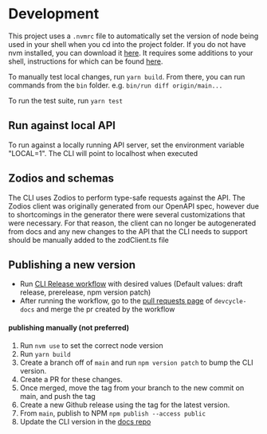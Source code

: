 # Development

This project uses a `.nvmrc` file to automatically set the version of node being used in your shell when you cd into the
project folder. If you do not have nvm installed, you can download it [here](https://github.com/nvm-sh/nvm).
It requires some additions to your shell, instructions for which can be found [here](https://github.com/nvm-sh/nvm#bash).

To manually test local changes, run `yarn build`. From there, you can run commands from the `bin` folder.
e.g. `bin/run diff origin/main...`

To run the test suite, run `yarn test`

## Run against local API
To run against a locally running API server, set the environment variable "LOCAL=1". The CLI will point to localhost
when executed

## Zodios and schemas
The CLI uses Zodios to perform type-safe requests against the API. The Zodios client was originally generated from
our OpenAPI spec, however due to shortcomings in the generator there were several customizations that were necessary.
For that reason, the client can no longer be autogenerated from docs and any new changes to the API that the CLI
needs to support should be manually added to the zodClient.ts file

## Publishing a new version

-   Run [CLI Release workflow](https://github.com/DevCycleHQ/cli/actions/workflows/cli-release.yml) with desired values (Default values: draft release, prerelease, npm version patch)
-   After running the workflow, go to the [pull requests page](https://github.com/DevCycleHQ/devcycle-docs/pulls) of `devcycle-docs` and merge the pr created by the workflow

#### publishing manually (not preferred)

1. Run `nvm use` to set the correct node version
2. Run `yarn build`
3. Create a branch off of `main` and run `npm version patch` to bump the CLI version.
4. Create a PR for these changes.
5. Once merged, move the tag from your branch to the new commit on main, and push the tag
6. Create a new Github release using the tag for the latest version.
7. From `main`, publish to NPM `npm publish --access public`
8. Update the CLI version in the [docs repo](https://github.com/DevCycleHQ/devcycle-docs/blob/main/docusaurus.config.js#L9)
